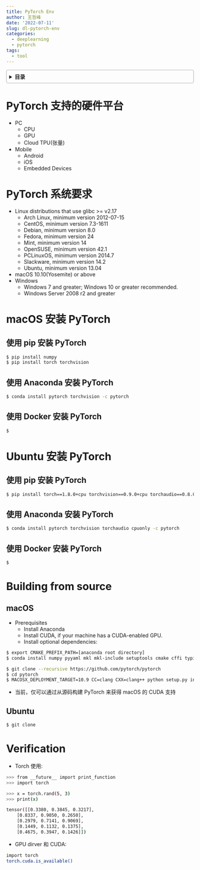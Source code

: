 ```yaml
---
title: PyTorch Env
author: 王哲峰
date: '2022-07-11'
slug: dl-pytorch-env
categories:
  - deeplearning
  - pytorch
tags:
  - tool
---
```


<style>
details {
    border: 1px solid #aaa;
    border-radius: 4px;
    padding: .5em .5em 0;
}
summary {
    font-weight: bold;
    margin: -.5em -.5em 0;
    padding: .5em;
}
details[open] {
    padding: .5em;
}
details[open] summary {
    border-bottom: 1px solid #aaa;
    margin-bottom: .5em;
}
</style>

<details><summary>目录</summary><p>

- [PyTorch 支持的硬件平台](#pytorch-支持的硬件平台)
- [PyTorch 系统要求](#pytorch-系统要求)
- [macOS 安装 PyTorch](#macos-安装-pytorch)
  - [使用 pip 安装 PyTorch](#使用-pip-安装-pytorch)
  - [使用 Anaconda 安装 PyTorch](#使用-anaconda-安装-pytorch)
  - [使用 Docker 安装 PyTorch](#使用-docker-安装-pytorch)
- [Ubuntu 安装 PyTorch](#ubuntu-安装-pytorch)
  - [使用 pip 安装 PyTorch](#使用-pip-安装-pytorch-1)
  - [使用 Anaconda 安装 PyTorch](#使用-anaconda-安装-pytorch-1)
  - [使用 Docker 安装 PyTorch](#使用-docker-安装-pytorch-1)
- [Building from source](#building-from-source)
  - [macOS](#macos)
  - [Ubuntu](#ubuntu)
- [Verification](#verification)
</p></details><p></p>


# PyTorch 支持的硬件平台

- PC
	- CPU
	- GPU
	- Cloud TPU(张量)
- Mobile
	- Android 
	- iOS
	- Embedded Devices

# PyTorch 系统要求

- Linux distributions that use glibc >= v2.17
    - Arch Linux, minimum version 2012-07-15
    - CentOS, minimum version 7.3-1611
    - Debian, minimum version 8.0
    - Fedora, minimum version 24
    - Mint, minimum version 14
    - OpenSUSE, minimum version 42.1
    - PCLinuxOS, minimum version 2014.7
    - Slackware, minimum version 14.2
    - Ubuntu, minimum version 13.04
- macOS 10.10(Yosemite) or above
- Windows
    - Windows 7 and greater; Windows 10 or greater recommended.
    - Windows Server 2008 r2 and greater

# macOS 安装 PyTorch

## 使用 pip 安装 PyTorch

```bash
$ pip install numpy
$ pip install torch torchvision
```

## 使用 Anaconda 安装 PyTorch

```bash
$ conda install pytorch torchvision -c pytorch
```

## 使用 Docker 安装 PyTorch

```bash
$ 
```

# Ubuntu 安装 PyTorch

## 使用 pip 安装 PyTorch

```bash
$ pip install torch==1.8.0+cpu torchvision==0.9.0+cpu torchaudio==0.8.0 -f https://download.pytorch.org/whl/torch_stable.html
```

## 使用 Anaconda 安装 PyTorch

```bash
$ conda install pytorch torchvision torchaudio cpuonly -c pytorch
```

## 使用 Docker 安装 PyTorch

```bash
$ 
```

# Building from source

## macOS

- Prerequisites
    - Install Anaconda
    - Install CUDA, if your machine has a CUDA-enabled GPU.
    - Install optional dependencies:

```bash
$ export CMAKE_PREFIX_PATH=[anaconda root directory]
$ conda install numpy pyyaml mkl mkl-include setuptools cmake cffi typing
```

```bash
$ git clone --recursive https://github.com/pytorch/pytorch
$ cd pytorch
$ MACOSX_DEPLOYMENT_TARGET=10.9 CC=clang CXX=clang++ python setup.py install
```

- 当前，仅可以通过从源码构建 PyTorch 来获得 macOS 的 CUDA 支持

## Ubuntu

```bash
$ git clone 
```

# Verification

- Torch 使用:

```bash
>>> from __future__ import print_function
>>> import torch

>>> x = torch.rand(5, 3)
>>> print(x)

tensor([[0.3380, 0.3845, 0.3217],
	[0.8337, 0.9050, 0.2650],
	[0.2979, 0.7141, 0.9069],
	[0.1449, 0.1132, 0.1375],
	[0.4675, 0.3947, 0.1426]])
```

- GPU dirver 和 CUDA:

```bash
import torch
torch.cuda.is_available()
```

